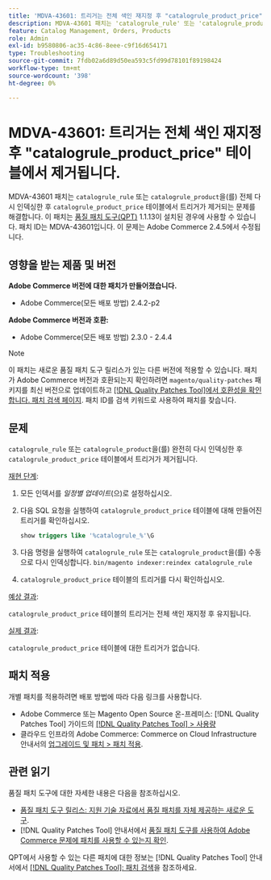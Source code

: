```yaml
---
title: 'MDVA-43601: 트리거는 전체 색인 재지정 후 "catalogrule_product_price" 테이블에서 제거됩니다.'
description: MDVA-43601 패치는 'catalogrule_rule' 또는 'catalogrule_product'의 전체 색인 변경 후 트리거가 'catalogrule_product_price' 테이블에서 제거되는 문제를 수정합니다. 이 패치는 [Quality Patches Tool (QPT)](https://experienceleague.adobe.com/en/docs/commerce-operations/tools/quality-patches-tool/quality-patches-tool-to-self-serve-quality-patches) 1.1.13이 설치된 경우 사용할 수 있습니다. 패치 ID는 MDVA-43601입니다. 이 문제는 Adobe Commerce 2.4.5에서 수정됩니다.
feature: Catalog Management, Orders, Products
role: Admin
exl-id: b9580806-ac35-4c86-8eee-c9f16d654171
type: Troubleshooting
source-git-commit: 7fdb02a6d89d50ea593c5fd99d78101f89198424
workflow-type: tm+mt
source-wordcount: '398'
ht-degree: 0%

---
```


# MDVA-43601: 트리거는 전체 색인 재지정 후 &quot;catalogrule_product_price&quot; 테이블에서 제거됩니다.

MDVA-43601 패치는 `catalogrule_rule` 또는 `catalogrule_product`을(를) 전체 다시 인덱싱한 후 `catalogrule_product_price` 테이블에서 트리거가 제거되는 문제를 해결합니다. 이 패치는 [품질 패치 도구(QPT)](https://experienceleague.adobe.com/en/docs/commerce-operations/tools/quality-patches-tool/quality-patches-tool-to-self-serve-quality-patches) 1.1.13이 설치된 경우에 사용할 수 있습니다. 패치 ID는 MDVA-43601입니다. 이 문제는 Adobe Commerce 2.4.5에서 수정됩니다.

## 영향을 받는 제품 및 버전

**Adobe Commerce 버전에 대한 패치가 만들어졌습니다.**

* Adobe Commerce(모든 배포 방법) 2.4.2-p2

**Adobe Commerce 버전과 호환:**

* Adobe Commerce(모든 배포 방법) 2.3.0 - 2.4.4

>[!NOTE]
>
>이 패치는 새로운 품질 패치 도구 릴리스가 있는 다른 버전에 적용할 수 있습니다. 패치가 Adobe Commerce 버전과 호환되는지 확인하려면 `magento/quality-patches` 패키지를 최신 버전으로 업데이트하고 [[!DNL Quality Patches Tool]에서 호환성을 확인합니다. 패치 검색 페이지](https://experienceleague.adobe.com/en/docs/commerce-operations/tools/quality-patches-tool/quality-patches-tool-to-self-serve-quality-patches). 패치 ID를 검색 키워드로 사용하여 패치를 찾습니다.

## 문제

`catalogrule_rule` 또는 `catalogrule_product`을(를) 완전히 다시 인덱싱한 후 `catalogrule_product_price` 테이블에서 트리거가 제거됩니다.

<u>재현 단계</u>:

1. 모든 인덱서를 *일정별 업데이트*(으)로 설정하십시오.
1. 다음 SQL 요청을 실행하여 `catalogrule_product_price` 테이블에 대해 만들어진 트리거를 확인하십시오.

   ```sql
   show triggers like '%catalogrule_%'\G
   ```

1. 다음 명령을 실행하여 `catalogrule_rule` 또는 `catalogrule_product`을(를) 수동으로 다시 인덱싱합니다. `bin/magento indexer:reindex catalogrule_rule`
1. `catalogrule_product_price` 테이블의 트리거를 다시 확인하십시오.

<u>예상 결과</u>:

`catalogrule_product_price` 테이블의 트리거는 전체 색인 재지정 후 유지됩니다.

<u>실제 결과</u>:

`catalogrule_product_price` 테이블에 대한 트리거가 없습니다.

## 패치 적용

개별 패치를 적용하려면 배포 방법에 따라 다음 링크를 사용합니다.

* Adobe Commerce 또는 Magento Open Source 온-프레미스: [!DNL Quality Patches Tool] 가이드의 [[!DNL Quality Patches Tool] > 사용량](/help/tools/quality-patches-tool/usage.md)
* 클라우드 인프라의 Adobe Commerce: Commerce on Cloud Infrastructure 안내서의 [업그레이드 및 패치 > 패치 적용](https://experienceleague.adobe.com/docs/commerce-cloud-service/user-guide/develop/upgrade/apply-patches.html).

## 관련 읽기

품질 패치 도구에 대한 자세한 내용은 다음을 참조하십시오.

* [품질 패치 도구 릴리스: 지원 기술 자료에서 품질 패치를 자체 제공하는 새로운 도구](https://experienceleague.adobe.com/en/docs/commerce-operations/tools/quality-patches-tool/quality-patches-tool-to-self-serve-quality-patches).
* [!DNL Quality Patches Tool] 안내서에서 [품질 패치 도구를 사용하여 Adobe Commerce 문제에 패치를 사용할 수 있는지 확인](/help/tools/quality-patches-tool/patches-available-in-qpt/check-patch-for-magento-issue-with-magento-quality-patches.md).

QPT에서 사용할 수 있는 다른 패치에 대한 정보는 [!DNL Quality Patches Tool] 안내서에서 [[!DNL Quality Patches Tool]: 패치 검색](https://experienceleague.adobe.com/tools/commerce-quality-patches/index.html)을 참조하세요.
